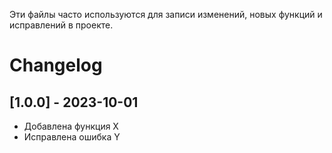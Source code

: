 Эти файлы часто используются для записи изменений, новых функций и исправлений в проекте.


# Changelog

## [1.0.0] - 2023-10-01
- Добавлена функция X
- Исправлена ошибка Y